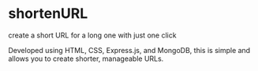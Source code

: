 # shortenURL
create a short URL for a long one with just one click

Developed using HTML, CSS, Express.js, and MongoDB, this is simple and allows you to create shorter, manageable URLs.
